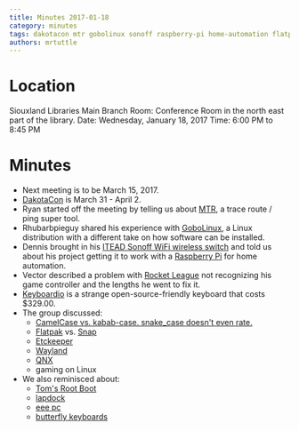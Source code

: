 ```yaml
---
title: Minutes 2017-01-18
category: minutes
tags: dakotacon mtr gobolinux sonoff raspberry-pi home-automation flatpak snap etckeeper wayland qnx
authors: mrtuttle
---
```


Location
========

Siouxland Libraries Main Branch
Room: Conference Room in the north east part of the library.
Date: Wednesday, January 18, 2017
Time: 6:00 PM to 8:45 PM

Minutes
=======

*   Next meeting is to be March 15, 2017.
*   [DakotaCon](http://dakotacon.org) is March 31 - April 2.
*   Ryan started off the meeting by telling us about [MTR](http://www.bitwizard.nl/mtr/), a trace route / ping super tool.
*   Rhubarbpieguy shared his experience with [GoboLinux](http://www.gobolinux.org/), a Linux distribution with a different take on how software can be installed.
*   Dennis brought in his [ITEAD Sonoff WiFi wireless switch](https://www.itead.cc/sonoff-wifi-wireless-switch.html) and told us about his project getting it to work with a [Raspberry Pi](https://www.raspberrypi.org/) for home automation.
*   Vector described a problem with [Rocket League](http://store.steampowered.com/app/252950/) not recognizing his game controller and the lengths he went to fix it.
*   [Keyboardio](https://shop.keyboard.io/) is a strange open-source-friendly keyboard that costs $329.00.
*   The group discussed:
    *    [CamelCase vs. kabab-case.  snake_case doesn't even rate.](https://en.wikipedia.org/wiki/Letter_case#Special_case_styles)
    *    [Flatpak](http://flatpak.org/) vs. [Snap](http://snapcraft.io/)
    *    [Etckeeper](https://etckeeper.branchable.com/)
    *    [Wayland](https://wayland.freedesktop.org/)
    *    [QNX](http://www.qnx.com/content/qnx/en.html)
    *    gaming on Linux
*   We also reminisced about:
    *    [Tom's Root Boot](http://www.toms.net/rb/)
    *    [lapdock](http://i-cdn.phonearena.com/images/articles/49899-image/P1150030.JPG.jpg)
    *    [eee pc](https://www.amazon.com/ASUS-1000HE-10-1-Inch-Black-Netbook/dp/B001QTXL82)
    *    [butterfly keyboards](http://i.imgur.com/ohB4y2j.gif)
